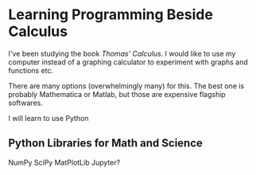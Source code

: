 # Learning Programming Beside Calculus
I've been studying the book _Thomas' Calculus_. I would like to use my computer instead of a graphing calculator to experiment with graphs and functions etc.

There are many options (overwhelmingly many) for this. The best one is probably Mathematica or Matlab, but those are expensive flagship softwares.

I will learn to use Python

## Python Libraries for Math and Science
NumPy
SciPy
MatPlotLib
Jupyter?